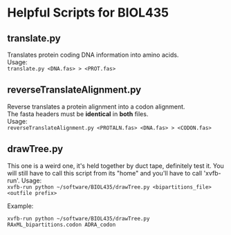 # Helpful Scripts for BIOL435

## translate.py

Translates protein coding DNA information into amino acids.  
Usage:  
`translate.py <DNA.fas> > <PROT.fas>`

## reverseTranslateAlignment.py 

Reverse translates a protein alignment into a codon alignment.  
The fasta headers must be **identical** in **both** files.  
Usage:  
`reverseTranslateAlignment.py <PROTALN.fas> <DNA.fas> > <CODON.fas>`

## drawTree.py  

This one is a weird one, it's held together by duct tape, definitely test it. 
You will still have to call this script from its "home" and you'll have to call 'xvfb-run'.
Usage:  
`xvfb-run python ~/software/BIOL435/drawTree.py <bipartitions_file> <outfile prefix>`  

Example:

`xvfb-run python ~/software/BIOL435/drawTree.py RAxML_bipartitions.codon ADRA_codon`    
